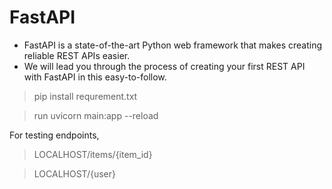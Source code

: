 # FastAPI

- FastAPI is a state-of-the-art Python web framework that makes creating reliable REST APIs easier. 
- We will lead you through the process of creating your first REST API with FastAPI in this easy-to-follow.

> pip install requrement.txt

> run uvicorn main:app --reload

For testing endpoints,
> LOCALHOST/items/{item_id}

> LOCALHOST/{user}
